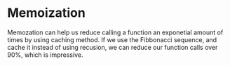 



# Memoization

Memozation can help us reduce calling a function an exponetial amount of times by using caching method. If we use the Fibbonacci sequence, and cache it instead of using recusion, we can reduce our function calls over 90%, which is impressive.
